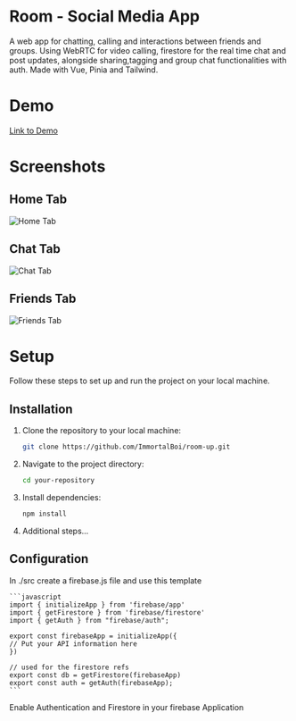 # Room - Social Media App 

A web app for chatting, calling and interactions between friends and groups. Using WebRTC for video calling, firestore for the real time chat and post updates, alongside sharing,tagging and group chat functionalities with auth. Made with Vue, Pinia and Tailwind.

# Demo
<a href="https://webwhiteboard.com/board/t30RQhLyvGRsd11SbTheStiK3G2r8DEy/">Link to Demo</a>

# Screenshots

## Home Tab
![Home Tab](https://github.com/ImmortalBoi/room-up/blob/main/readme/Home%20Tab.png?raw=true)

## Chat Tab
![Chat Tab](https://github.com/ImmortalBoi/room-up/blob/main/readme/Chat%20Tab.png?raw=true)

## Friends Tab
![Friends Tab](https://github.com/ImmortalBoi/room-up/blob/main/readme/Friends%20Tab.png?raw=true)

# Setup

Follow these steps to set up and run the project on your local machine.

## Installation

1. Clone the repository to your local machine:

   ```bash
   git clone https://github.com/ImmortalBoi/room-up.git
   ```

2. Navigate to the project directory:

   ```bash
   cd your-repository
   ```

3. Install dependencies:

   ```bash
   npm install
   ```

4. Additional steps...

## Configuration

In ./src create a firebase.js file and use this template

    ```javascript
    import { initializeApp } from 'firebase/app'
    import { getFirestore } from 'firebase/firestore'
    import { getAuth } from "firebase/auth";

    export const firebaseApp = initializeApp({
    // Put your API information here
    })

    // used for the firestore refs
    export const db = getFirestore(firebaseApp)
    export const auth = getAuth(firebaseApp);
    ```

Enable Authentication and Firestore in your firebase Application

